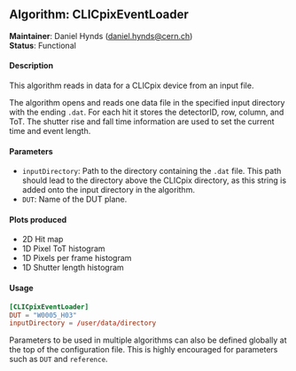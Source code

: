 ## Algorithm: CLICpixEventLoader
**Maintainer**: Daniel Hynds (<daniel.hynds@cern.ch>)   
**Status**: Functional   

#### Description
This algorithm reads in data for a CLICpix device from an input file.

The algorithm opens and reads one data file in the specified input directory with the ending `.dat`. For each hit it stores the detectorID, row, column, and ToT. The shutter rise and fall time information are used to set the current time and event length.

#### Parameters
* `inputDirectory`: Path to the directory containing the `.dat` file. This path should lead to the directory above the CLICpix directory, as this string is added onto the input directory in the algorithm.
* `DUT`: Name of the DUT plane.

#### Plots produced
* 2D Hit map
* 1D Pixel ToT histogram
* 1D Pixels per frame histogram
* 1D Shutter length histogram

#### Usage
```toml
[CLICpixEventLoader]
DUT = "W0005_H03"
inputDirectory = /user/data/directory
```
Parameters to be used in multiple algorithms can also be defined globally at the top of the configuration file. This is highly encouraged for parameters such as `DUT` and `reference`.
